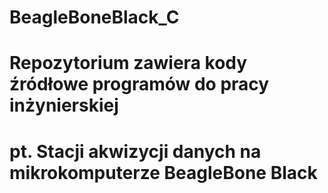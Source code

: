 # BeagleBoneBlack_C

# Repozytorium zawiera kody źródłowe programów do pracy inżynierskiej
# pt. Stacji akwizycji danych na mikrokomputerze BeagleBone Black
